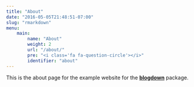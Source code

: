 ```yaml
---
title: "About"
date: "2016-05-05T21:48:51-07:00"
slug: "rmarkdown"
menu:
    main:
        name: "About"
        weight: 2
        url: "/about/"
        pre: "<i class='fa fa-question-circle'></i>"
        identifier: "about"
---
```


This is  the about page for the example website for the [**blogdown**](https://github.com/rstudio/blogdown) package.
